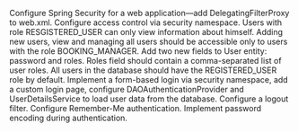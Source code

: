 Configure Spring Security for a web application—add DelegatingFilterProxy to web.xml.
Configure access control via security namespace. Users with role RESGISTERED_USER can only view information about himself. Adding new users, view and managing all users should be accessible only to users with the role BOOKING_MANAGER. Add two new fields to User entity: password and roles. Roles field should contain a comma-separated list of user roles. All users in the database should have the REGISTERED_USER role by default.
Implement a form-based login via security namespace, add a custom login page, configure DAOAuthenticationProvider and UserDetailsService to load user data from the database. Configure a logout filter.
Configure Remember-Me authentication.
Implement password encoding during authentication.
